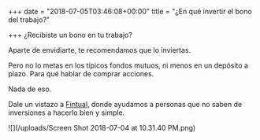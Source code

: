 +++
date = "2018-07-05T03:46:08+00:00"
title = "¿En qué invertir el bono del trabajo?"

+++
¿Recibiste un bono en tu trabajo?

Aparte de envidiarte, te recomendamos que lo inviertas.

Pero no lo metas en los típicos fondos mutuos, ni menos en un depósito a plazo. Para qué hablar de comprar acciones.

Nada de eso.

Dale un vistazo a [Fintual,](www.fintual.cl) donde ayudamos a personas que no saben de inversiones a hacerlo bien y simple.

![](/uploads/Screen Shot 2018-07-04 at 10.31.40 PM.png)